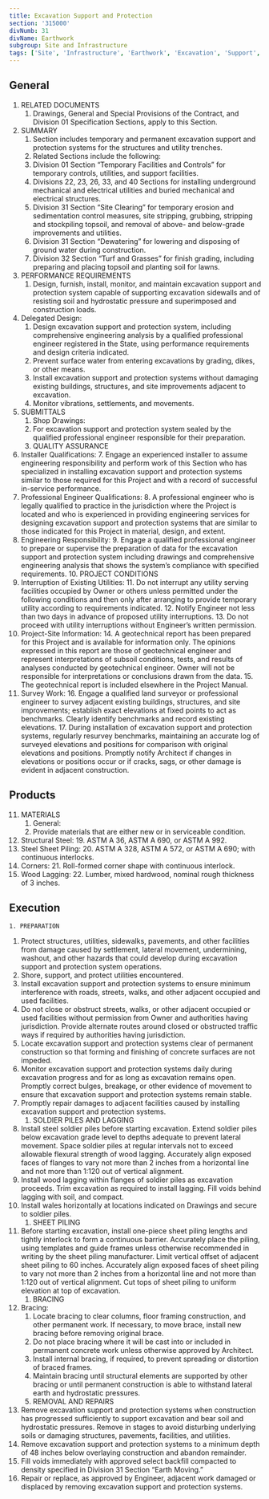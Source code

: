 ```yaml
---
title: Excavation Support and Protection
section: '315000'
divNumb: 31
divName: Earthwork
subgroup: Site and Infrastructure
tags: ['Site', 'Infrastructure', 'Earthwork', 'Excavation', 'Support', 'Protection']
---
```


## General

1. RELATED DOCUMENTS
   1. Drawings, General and Special Provisions of the Contract, and Division 01 Specification Sections, apply to this Section.
1. SUMMARY
   1. Section includes temporary and permanent excavation support and protection systems for the structures and utility trenches.
   2. Related Sections include the following:
   	1. Division 01 Section “Temporary Facilities and Controls” for temporary controls, utilities, and support facilities.
   	2. Divisions 22, 23, 26, 33, and 40 Sections for installing underground mechanical and electrical utilities and buried mechanical and electrical structures.
   	3. Division 31 Section “Site Clearing” for temporary erosion and sedimentation control measures, site stripping, grubbing, stripping and stockpiling topsoil, and removal of above- and below-grade improvements and utilities.
   	4. Division 31 Section “Dewatering” for lowering and disposing of ground water during construction.
   	5. Division 32 Section “Turf and Grasses” for finish grading, including preparing and placing topsoil and planting soil for lawns.
2. PERFORMANCE REQUIREMENTS
   1. Design, furnish, install, monitor, and maintain excavation support and protection system capable of supporting excavation sidewalls and of resisting soil and hydrostatic pressure and superimposed and construction loads.
3. Delegated Design:
	1. Design excavation support and protection system, including comprehensive engineering analysis by a qualified professional engineer registered in the State, using performance requirements and design criteria indicated.
	2. Prevent surface water from entering excavations by grading, dikes, or other means.
	3. Install excavation support and protection systems without damaging existing buildings, structures, and site improvements adjacent to excavation.
	4. Monitor vibrations, settlements, and movements.
4. SUBMITTALS
   1. Shop Drawings:
	5. For excavation support and protection system sealed by the qualified professional engineer responsible for their preparation.
	6. QUALITY ASSURANCE
5. Installer Qualifications:
	7. Engage an experienced installer to assume engineering responsibility and perform work of this Section who has specialized in installing excavation support and protection systems similar to those required for this Project and with a record of successful in-service performance.
6. Professional Engineer Qualifications:
	8. A professional engineer who is legally qualified to practice in the jurisdiction where the Project is located and who is experienced in providing engineering services for designing excavation support and protection systems that are similar to those indicated for this Project in material, design, and extent.
7. Engineering Responsibility:
	9. Engage a qualified professional engineer to prepare or supervise the preparation of data for the excavation support and protection system including drawings and comprehensive engineering analysis that shows the system’s compliance with specified requirements.
	10. PROJECT CONDITIONS
8. Interruption of Existing Utilities:
	11. Do not interrupt any utility serving facilities occupied by Owner or others unless permitted under the following conditions and then only after arranging to provide temporary utility according to requirements indicated.
	12. Notify Engineer not less than two days in advance of proposed utility interruptions.
	13. Do not proceed with utility interruptions without Engineer’s written permission.
9. Project-Site Information:
	14. A geotechnical report has been prepared for this Project and is available for information only. The opinions expressed in this report are those of geotechnical engineer and represent interpretations of subsoil conditions, tests, and results of analyses conducted by geotechnical engineer. Owner will not be responsible for interpretations or conclusions drawn from the data. 
	15. The geotechnical report is included elsewhere in the Project Manual.
10. Survey Work:
	16. Engage a qualified land surveyor or professional engineer to survey adjacent existing buildings, structures, and site improvements; establish exact elevations at fixed points to act as benchmarks. Clearly identify benchmarks and record existing elevations.
	17. During installation of excavation support and protection systems, regularly resurvey benchmarks, maintaining an accurate log of surveyed elevations and positions for comparison with original elevations and positions. Promptly notify Architect if changes in elevations or positions occur or if cracks, sags, or other damage is evident in adjacent construction.
   
## Products

11. MATERIALS
	 1. General: 
	18. Provide materials that are either new or in serviceable condition.
12. Structural Steel:
	19. ASTM A 36, ASTM A 690, or ASTM A 992.
13. Steel Sheet Piling:
	20. ASTM A 328, ASTM A 572, or ASTM A 690; with continuous interlocks.
14. Corners:
	21. Roll-formed corner shape with continuous interlock.
15. Wood Lagging:
	22. Lumber, mixed hardwood, nominal rough thickness of 3 inches.

## Execution


	1. PREPARATION
   1. Protect structures, utilities, sidewalks, pavements, and other facilities from damage caused by settlement, lateral movement, undermining, washout, and other hazards that could develop during excavation support and protection system operations.
2. Shore, support, and protect utilities encountered.
3. Install excavation support and protection systems to ensure minimum interference with roads, streets, walks, and other adjacent occupied and used facilities.
4. Do not close or obstruct streets, walks, or other adjacent occupied or used facilities without permission from Owner and authorities having jurisdiction. Provide alternate routes around closed or obstructed traffic ways if required by authorities having jurisdiction.
5. Locate excavation support and protection systems clear of permanent construction so that forming and finishing of concrete surfaces are not impeded.
6. Monitor excavation support and protection systems daily during excavation progress and for as long as excavation remains open. Promptly correct bulges, breakage, or other evidence of movement to ensure that excavation support and protection systems remain stable.
7. Promptly repair damages to adjacent facilities caused by installing excavation support and protection systems.
	1. SOLDIER PILES AND LAGGING
8. Install steel soldier piles before starting excavation. Extend soldier piles below excavation grade level to depths adequate to prevent lateral movement. Space soldier piles at regular intervals not to exceed allowable flexural strength of wood lagging. Accurately align exposed faces of flanges to vary not more than 2 inches from a horizontal line and not more than 1:120 out of vertical alignment.
9. Install wood lagging within flanges of soldier piles as excavation proceeds. Trim excavation as required to install lagging. Fill voids behind lagging with soil, and compact.
10. Install wales horizontally at locations indicated on Drawings and secure to soldier piles.
	1. SHEET PILING
11. Before starting excavation, install one-piece sheet piling lengths and tightly interlock to form a continuous barrier. Accurately place the piling, using templates and guide frames unless otherwise recommended in writing by the sheet piling manufacturer. Limit vertical offset of adjacent sheet piling to 60 inches. Accurately align exposed faces of sheet piling to vary not more than 2 inches from a horizontal line and not more than 1:120 out of vertical alignment. Cut tops of sheet piling to uniform elevation at top of excavation.
	1. BRACING
12. Bracing: 
	1. Locate bracing to clear columns, floor framing construction, and other permanent work. If necessary, to move brace, install new bracing before removing original brace.
	2. Do not place bracing where it will be cast into or included in permanent concrete work unless otherwise approved by Architect.
	3. Install internal bracing, if required, to prevent spreading or distortion of braced frames.
	4. Maintain bracing until structural elements are supported by other bracing or until permanent construction is able to withstand lateral earth and hydrostatic pressures.
	5. REMOVAL AND REPAIRS
13. Remove excavation support and protection systems when construction has progressed sufficiently to support excavation and bear soil and hydrostatic pressures. Remove in stages to avoid disturbing underlying soils or damaging structures, pavements, facilities, and utilities.
14. Remove excavation support and protection systems to a minimum depth of 48 inches below overlaying construction and abandon remainder.
15. Fill voids immediately with approved select backfill compacted to density specified in Division 31 Section “Earth Moving.”
16. Repair or replace, as approved by Engineer, adjacent work damaged or displaced by removing excavation support and protection systems.

